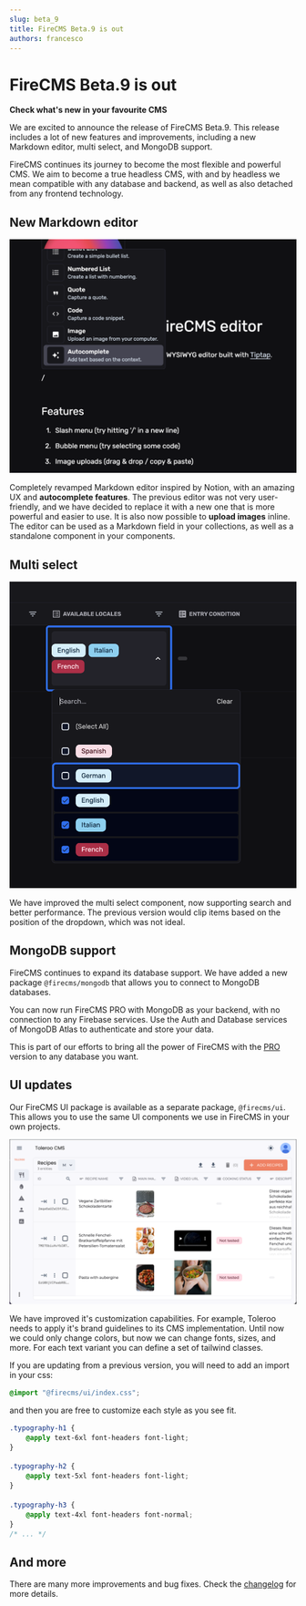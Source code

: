 ```yaml
---
slug: beta_9
title: FireCMS Beta.9 is out
authors: francesco
---
```



# FireCMS Beta.9 is out

**Check what's new in your favourite CMS**

We are excited to announce the release of FireCMS Beta.9. This release includes a lot of new features and improvements,
including a new Markdown editor, multi select, and MongoDB support.

FireCMS continues its journey to become the most flexible and powerful CMS. We aim to become a true headless CMS, with
and by headless we mean compatible with any database and backend, as well as also detached from any frontend technology.

## New Markdown editor

![Editor](../static/img/new_editor.png)

Completely revamped Markdown editor inspired by Notion, with an amazing UX and **autocomplete features**.
The previous editor was not very user-friendly, and we have decided to replace it with a new one that is more powerful
and easier to use.
It is also now possible to **upload images** inline.
The editor can be used as a Markdown field in your collections, as well as a standalone component in your components.


## Multi select
![Multi select](../static/img/multi_select.png)

We have improved the multi select component, now supporting search and better performance. The previous
version would clip items based on the position of the dropdown, which was not ideal.

## MongoDB support

FireCMS continues to expand its database support. We have added a new package `@firecms/mongodb` 
that allows you to connect to MongoDB databases.

You can now run FireCMS PRO with MongoDB as your backend, with no connection to any Firebase services.
Use the Auth and Database services of MongoDB Atlas to authenticate and store your data.

This is part of our efforts to bring all the power of FireCMS with the [PRO](https://firecms.co/pro) version
to any database you want.

<!-- truncate -->

## UI updates

Our FireCMS UI package is available as a separate package, `@firecms/ui`. This allows you to use the same UI components
we use in FireCMS in your own projects.

![Toleroo](../static/img/toleroo.png)

We have improved it's customization capabilities. For example, Toleroo needs to apply it's brand guidelines to its
CMS implementation. Until now we could only change colors, but now we can change fonts, sizes, and more. For 
each text variant you can define a set of tailwind classes.

If you are updating from a previous version, you will need to add an import in your css:

```css
@import "@firecms/ui/index.css";
```

and then you are free to customize each style as you see fit.

```css
.typography-h1 {
    @apply text-6xl font-headers font-light;
}

.typography-h2 {
    @apply text-5xl font-headers font-light;
}

.typography-h3 {
    @apply text-4xl font-headers font-normal;
}
/* ... */
```

## And more

There are many more improvements and bug fixes. Check the [changelog](https://firecms.co/docs/changelog) for more details.

